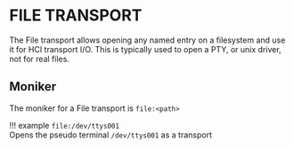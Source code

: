 FILE TRANSPORT
==============

The File transport allows opening any named entry on a filesystem and use it for HCI transport I/O.
This is typically used to open a PTY, or unix driver, not for real files.

## Moniker
The moniker for a File transport is `file:<path>`

!!! example
    `file:/dev/ttys001`  
    Opens the pseudo terminal `/dev/ttys001` as a transport